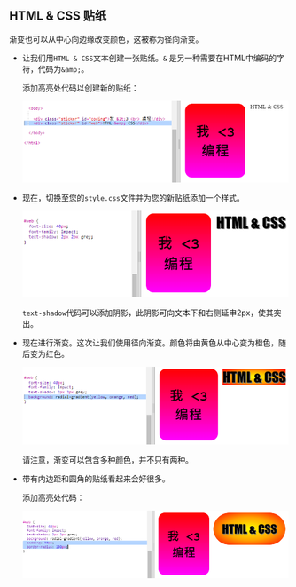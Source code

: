 ## HTML & CSS 贴纸

渐变也可以从中心向边缘改变颜色，这被称为径向渐变。

+ 让我们用`HTML & CSS`文本创建一张贴纸。`&` 是另一种需要在HTML中编码的字符，代码为`&amp;`。
    
    添加高亮处代码以创建新的贴纸：
    
    ![截图](images/stickers-web-html.png)

+ 现在，切换至您的`style.css`文件并为您的新贴纸添加一个样式。
    
    ![截图](images/stickers-web-font.png)
    
    `text-shadow`代码可以添加阴影，此阴影可向文本下和右侧延申2px，使其突出。

+ 现在进行渐变。这次让我们使用径向渐变。颜色将由黄色从中心变为橙色，随后变为红色。
    
    ![截图](images/stickers-web-gradient.png)
    
    请注意，渐变可以包含多种颜色，并不只有两种。

+ 带有内边距和圆角的贴纸看起来会好很多。
    
    添加高亮处代码：
    
    ![截图](images/stickers-web-padding.png)